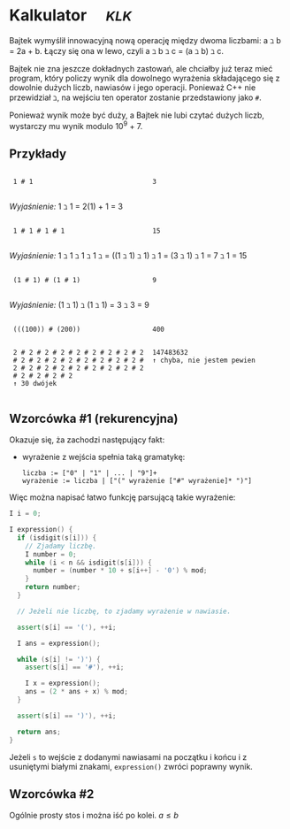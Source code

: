 # Kalkulator &emsp;<small>*KLK*</small>

Bajtek wymyślił innowacyjną nową operację między dwoma liczbami: a ℶ b = 2a + b. Łączy się ona w lewo, czyli a ℶ b ℶ c = (a ℶ b) ℶ c.

Bajtek nie zna jeszcze dokładnych zastowań, ale chciałby już teraz mieć program, który policzy wynik dla dowolnego wyrażenia składającego się z dowolnie dużych liczb, nawiasów i jego operacji. Ponieważ C++ nie przewidział ℶ, na wejściu ten operator zostanie przedstawiony jako `#`.

Ponieważ wynik może być duży, a Bajtek nie lubi czytać dużych liczb, wystarczy mu wynik modulo 10<sup>9</sup> + 7.

## Przykłady

<style>
  .example {
    display: flex;
    flex-direction: row;
  }
  .example > * {
    flex: 1 1 0;
    margin: 1em .5em;
  }
</style>

<div class="example">

```
1 # 1
```
```
3
```
</div>

*Wyjaśnienie:* 1 ℶ 1 = 2(1) + 1 = 3

<div class="example">

```
1 # 1 # 1 # 1
```
```
15
```
</div>

*Wyjaśnienie:* 1 ℶ 1 ℶ 1 ℶ 1 ℶ = ((1 ℶ 1) ℶ 1) ℶ 1 = (3 ℶ 1) ℶ 1 = 7 ℶ 1 = 15

<div class="example">

```
(1 # 1) # (1 # 1)
```
```
9
```
</div>

*Wyjaśnienie:* (1 ℶ 1) ℶ (1 ℶ 1) = 3 ℶ 3 = 9

<div class="example">

```
(((100)) # (200))
```
```
400
```
</div>

<div class="example">

```
2 # 2 # 2 # 2 # 2 # 2 # 2 # 2 # 2 # 2 # 2 # 2 # 2 # 2 # 2 # 2 # 2 # 2 # 2 # 2 # 2 # 2 # 2 # 2 # 2 # 2 # 2 # 2 # 2 # 2
↑ 30 dwójek
```
```
147483632
↑ chyba, nie jestem pewien
```
</div>

## Wzorcówka #1 (rekurencyjna)

Okazuje się, ża zachodzi następujący fakt:
- wyrażenie z wejścia spełnia taką gramatykę:
  ```
  liczba := ["0" | "1" | ... | "9"]+
  wyrażenie := liczba | ["(" wyrażenie ["#" wyrażenie]* ")"]
  ```
Więc można napisać łatwo funkcję parsującą takie wyrażenie:
```cpp
I i = 0;

I expression() {
  if (isdigit(s[i])) {
    // Zjadamy liczbę.
    I number = 0;
    while (i < n && isdigit(s[i])) {
      number = (number * 10 + s[i++] - '0') % mod;
    }
    return number;
  }

  // Jeżeli nie liczbę, to zjadamy wyrażenie w nawiasie.

  assert(s[i] == '('), ++i;

  I ans = expression();

  while (s[i] != ')') {
    assert(s[i] == '#'), ++i;

    I x = expression();
    ans = (2 * ans + x) % mod;
  }

  assert(s[i] == ')'), ++i;

  return ans;
}
```
Jeżeli `s` to wejście z dodanymi nawiasami na początku i końcu i z usuniętymi białymi znakami, `expression()` zwróci poprawny wynik.

## Wzorcówka #2

Ogólnie prosty stos i można iść po kolei.
$a \le b$